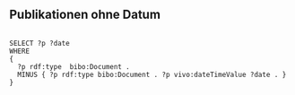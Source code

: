 ## Publikationen ohne Datum 


```

SELECT ?p ?date
WHERE
{
  ?p rdf:type  bibo:Document .
  MINUS { ?p rdf:type bibo:Document . ?p vivo:dateTimeValue ?date . }
}

```

